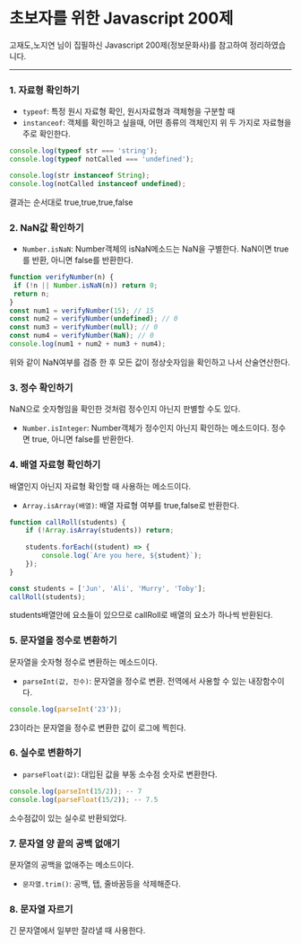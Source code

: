 # 초보자를 위한 Javascript 200제

고재도,노지연 님이 집필하신 Javascript 200제(정보문화사)를 참고하여 정리하였습니다.
</br>

<hr>

### 1. 자료형 확인하기
- <code>typeof</code>: 특정 원시 자료형 확인, 원시자료형과 객체형을 구분할 때
- <code>instanceof</code>: 객체를 확인하고 싶을때, 어떤 종류의 객체인지
위 두 가지로 자료형을 주로 확인한다.

```javascript
console.log(typeof str === 'string');
console.log(typeof notCalled === 'undefined');

console.log(str instanceof String);
console.log(notCalled instanceof undefined);
```
결과는 순서대로 true,true,true,false

### 2. NaN값 확인하기
- <code>Number.isNaN</code>: Number객체의 isNaN메소드는 NaN을 구별한다. NaN이면 true를 반환, 아니면 false를 반환한다.

```javascript
function verifyNumber(n) {
 if (!n || Number.isNaN(n)) return 0;
 return n; 
}
const num1 = verifyNumber(15); // 15
const num2 = verifyNumber(undefined); // 0
const num3 = verifyNumber(null); // 0
const num4 = verifyNumber(NaN); // 0
console.log(num1 + num2 + num3 + num4);
```
위와 같이 NaN여부를 검증 한 후 모든 값이 정상숫자임을 확인하고 나서 산술연산한다.

### 3. 정수 확인하기
NaN으로 숫자형임을 확인한 것처럼 정수인지 아닌지 판별할 수도 있다.
- <code>Number.isInteger</code>: Number객체가 정수인지 아닌지 확인하는 메소드이다. 정수면 true, 아니면 false를 반환한다.

### 4. 배열 자료형 확인하기
배열인지 아닌지 자료형 확인할 때 사용하는 메소드이다.
- <code>Array.isArray(배열)</code>: 배열 자료형 여부를 true,false로 반환한다.
```javascript
function callRoll(students) {
    if (!Array.isArray(students)) return;
    
    students.forEach((student) => {
        console.log(`Are you here, ${student}`);
    });
}

const students = ['Jun', 'Ali', 'Murry', 'Toby'];
callRoll(students);
```
students배열안에 요소들이 있으므로 callRoll로 배열의 요소가 하나씩 반환된다.

### 5. 문자열을 정수로 변환하기
문자열을 숫자형 정수로 변환하는 메소드이다. 
- <code>parseInt(값, 진수)</code>: 문자열을 정수로 변환. 전역에서 사용할 수 있는 내장함수이다.
```javascript
console.log(parseInt('23'));
```
23이라는 문자열을 정수로 변환한 값이 로그에 찍힌다.

### 6. 실수로 변환하기
- <code>parseFloat(값)</code>: 대입된 값을 부동 소수점 숫자로 변환한다.
```javascript
console.log(parseInt(15/2)); -- 7
console.log(parseFloat(15/2)); -- 7.5
```
소수점값이 있는 실수로 반환되었다.

### 7. 문자열 양 끝의 공백 없애기
문자열의 공백을 없애주는 메소드이다.
- <code>문자열.trim()</code>: 공백, 탭, 줄바꿈등을 삭제해준다.

### 8. 문자열 자르기
긴 문자열에서 일부만 잘라낼 때 사용한다.












